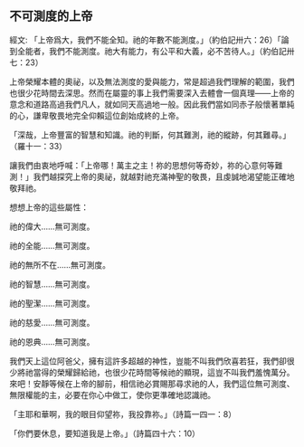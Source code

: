 ## 不可測度的上帝 ##

經文: 「上帝爲大，我們不能全知。祂的年數不能測度。」（約伯記卅六：26）「論到全能者，我們不能測度。祂大有能力，有公平和大義，必不苦待人。」（約伯記卅七：23）



上帝榮耀本體的奧祕，以及無法測度的愛與能力，常是超過我們理解的範圍，我們也很少花時間去深思。然而在屬靈的事上我們需要深入去體會一個真理——上帝的意念和道路高過我們凡人，就如同天高過地一般。因此我們當如同赤子般懷著單純的心，謙卑敬畏地完全仰賴這位創始成終的上帝。

「深哉，上帝豐富的智慧和知識。祂的判斷，何其難測，祂的縱跡，何其難尋。」（羅十一：33）

讓我們由衷地呼喊：「上帝哪！萬主之主！祢的思想何等奇妙，祢的心意何等難測！」我們越探究上帝的奧祕，就越對祂充滿神聖的敬畏，且虔誠地渴望能正確地敬拜祂。

想想上帝的這些屬性：

祂的偉大……無可測度。

祂的全能……無可測度。

祂的無所不在……無可測度。

祂的智慧……無可測度。

祂的聖潔……無可測度。

祂的慈愛……無可測度。

祂的恩典……無可測度。

我們天上這位阿爸父，擁有這許多超越的神性，豈能不叫我們欣喜若狂，我們卻很少將祂當得的榮耀歸給祂，也很少花時間等候祂的顯現，這豈不叫我們羞愧萬分。來吧！安靜等候在上帝的腳前，相信祂必賞賜那尋求祂的人，我們這位無可測度、無限權能的主，必要在你心中做工，使你更準確地認識祂。

「主耶和華啊，我的眼目仰望祢，我投靠祢。」（詩篇一四一：8）

「你們要休息，要知道我是上帝。」（詩篇四十六：10）